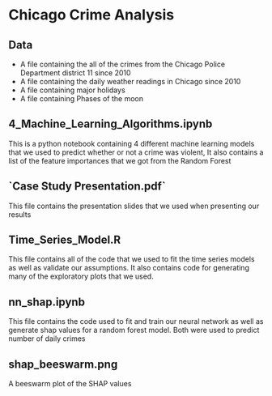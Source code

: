 # Chicago Crime Analysis

## Data
- A file containing the all of the crimes from the Chicago Police Department district 11 since 2010
- A file containing the daily weather readings in Chicago since 2010
- A file containing major holidays
- A file containing Phases of the moon

## 4_Machine_Learning_Algorithms.ipynb
This is a python notebook containing 4 different machine learning models that we used to predict whether or not a crime was violent, It also contains a list of the feature importances that we got from the Random Forest

## \`Case Study Presentation.pdf\`
This file contains the presentation slides that we used when presenting our results

## Time_Series_Model.R
This file contains all of the code that we used to fit the time series models as well as validate our assumptions. It also contains code for generating many of the exploratory plots that we used.

## nn_shap.ipynb
This file contains the code used to fit and train our neural network as well as generate shap values for a random forest model. Both were used to predict number of daily crimes

## shap_beeswarm.png
A beeswarm plot of the SHAP values
